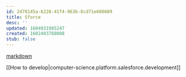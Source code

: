 ```yaml
---
id: 2478145a-6228-41f4-963b-8cd71e680689
title: Sforce
desc: ''
updated: 1604931985247
created: 1602403788008
stub: false
---
```


[markdown](https://docs.gitbook.com/editing-content/rich-text)
  
[[How to develop|computer-science.platform.salesforce.development]]